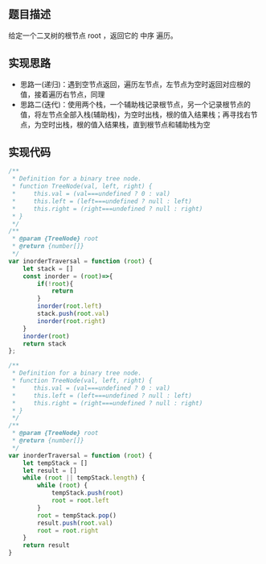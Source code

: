 ## 题目描述
给定一个二叉树的根节点 root ，返回它的 中序 遍历。
## 实现思路
* 思路一(递归)：遇到空节点返回，遍历左节点，左节点为空时返回对应根的值，接着遍历右节点，同理
* 思路二(迭代)：使用两个栈，一个辅助栈记录根节点，另一个记录根节点的值，将左节点全部入栈(辅助栈)，为空时出栈，根的值入结果栈；再寻找右节点，为空时出栈，根的值入结果栈，直到根节点和辅助栈为空
## 实现代码
```javascript
/**
 * Definition for a binary tree node.
 * function TreeNode(val, left, right) {
 *     this.val = (val===undefined ? 0 : val)
 *     this.left = (left===undefined ? null : left)
 *     this.right = (right===undefined ? null : right)
 * }
 */
/**
 * @param {TreeNode} root
 * @return {number[]}
 */
var inorderTraversal = function (root) {
    let stack = []
    const inorder = (root)=>{
        if(!root){
            return
        }
        inorder(root.left)
        stack.push(root.val)
        inorder(root.right)
    }
    inorder(root)
    return stack
};
```

```javascript
/**
 * Definition for a binary tree node.
 * function TreeNode(val, left, right) {
 *     this.val = (val===undefined ? 0 : val)
 *     this.left = (left===undefined ? null : left)
 *     this.right = (right===undefined ? null : right)
 * }
 */
/**
 * @param {TreeNode} root
 * @return {number[]}
 */
var inorderTraversal = function (root) {
    let tempStack = []
    let result = []
    while (root || tempStack.length) {
        while (root) {
            tempStack.push(root)
            root = root.left
        }
        root = tempStack.pop()
        result.push(root.val)
        root = root.right
    }
    return result
}
```